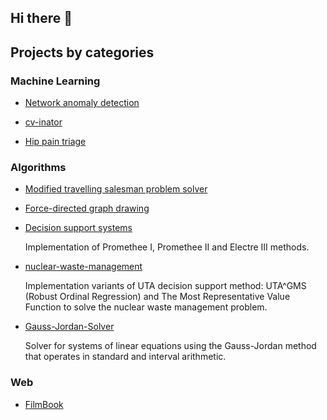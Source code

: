 ## Hi there 👋

## Projects by categories

### Machine Learning

- [Network anomaly detection](https://github.com/Szymon-Winiecki/network-anomaly-detection-research)

- [cv-inator](https://github.com/Szymon-Winiecki/cv-inator)

- [Hip pain triage](https://github.com/Szymon-Winiecki/ER-hip-pain-traige)


### Algorithms

- [Modified travelling salesman problem solver](https://github.com/Szymon-Winiecki/imo-tsp)

- [Force-directed graph drawing](https://github.com/Szymon-Winiecki/force-directed-graph-drawing)

- [Decision support systems](https://github.com/Szymon-Winiecki/iswd-electre-promethee)
    
    Implementation of Promethee I, Promethee II and Electre III methods.

- [nuclear-waste-management](https://github.com/Szymon-Winiecki/iswd-nuclear-waste-management/tree/main)

    Implementation variants of UTA decision support method: UTA^GMS (Robust Ordinal Regression) and The Most Representative Value Function to solve the nuclear waste management problem.

- [Gauss-Jordan-Solver](https://github.com/Szymon-Winiecki/Gauss-Jordan-Solver)

    Solver for systems of linear equations using the Gauss-Jordan method that operates in standard and interval arithmetic.


### Web

- [FilmBook](https://github.com/Szymon-Winiecki/FilmBook)
